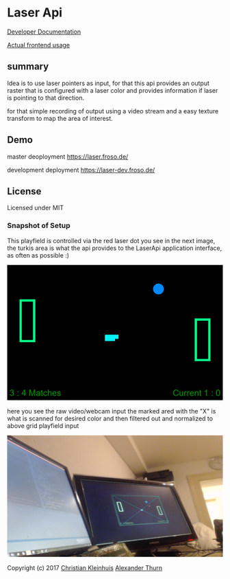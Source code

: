 # Laser Api

[Developer Documentation](LASER_API.md) 

[Actual frontend usage](FRONTEND.md) 

## summary

Idea is to use laser pointers as input, for that this api provides an output raster that is configured with a laser color and provides information if laser is pointing to that direction. 

for that simple recording of output using a video stream and a easy texture transform to map the area of interest. 

## Demo
 
master deoployment
https://laser.froso.de/

development deployment
https://laser-dev.froso.de/

## License

Licensed under MIT
 
 ### Snapshot of Setup
 
 This playfield is controlled via the red laser dot you see in the next image, the turkis area is what the api provides to the LaserApi application interface, as often as possible :)
             
![snapshot-playfield](misc/snapshot-playfield.png "Logo Title Text 1") 

here you see the raw video/webcam input the marked ared with the "X" is what is scanned for desired color and then filtered out and normalized to above grid playfield input

![snapshot-video](misc/snapshot-video.png "Logo Title Text 1") 

Copyright (c) 2017 [Christian Kleinhuis](https://github.com/alexanderthurn)   [Alexander Thurn](https://github.com/alexanderthurn)
